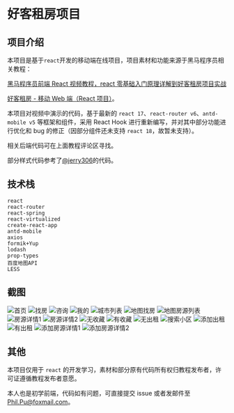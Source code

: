 # 好客租房项目

## 项目介绍

本项目是基于`react`开发的移动端在线项目，项目素材和功能来源于黑马程序员相关教程：

[黑马程序员前端 React 视频教程，react 零基础入门原理详解到好客租房项目实战](https://www.bilibili.com/video/BV1gh411U7JD?spm_id_from=333.999.0.0)

[好客租房 - 移动 Web 端（React 项目）](https://www.bilibili.com/video/BV1SK4y1U7f1?p=270&spm_id_from=333.880.my_history.page.click)。

本项目对视频中演示的代码，基于最新的 `react 17`、`react-router v6`、`antd-mobile v5` 等框架和组件，采用 React Hook 进行重新编写，并对其中部分功能进行优化和 bug 的修正（因部分组件还未支持 `react 18`，故暂未支持）。

相关后端代码可在上面教程评论区寻找。

部分样式代码参考了[@jerry306](https://gitee.com/jerry306)的代码。

## 技术栈

`react`  
`react-router`  
`react-spring`  
`react-virtualized`  
`create-react-app`  
`antd-mobile`  
`axios`  
`formik+Yup`  
`lodash`  
`prop-types`  
`百度地图API`  
`LESS`

## 截图

![首页](capture/1.png)
![找房](capture/2.png)
![咨询](capture/3.png)
![我的](capture/4.png)
![城市列表](capture/5.png)
![地图找房](capture/6.png)
![地图房源列表](capture/7.png)
![房源详情1](capture/8.png)
![房源详情2](capture/9.png)
![无收藏](capture/10.png)
![有收藏](capture/11.png)
![无出租](capture/12.png)
![搜索小区](capture/13.png)
![添加出租](capture/14.png)
![有出租](capture/15.png)
![添加房源详情1](capture/16.png)
![添加房源详情2](capture/17.png)

## 其他

本项目仅用于 `react` 的开发学习，素材和部分原有代码所有权归教程发布者，许可证遵循教程发布者意愿。

本人也是初学前端，代码如有问题，可直接提交 issue 或者发邮件至[Phil.Pu@foxmail.com](Phil.Pu@foxmail.com)。

